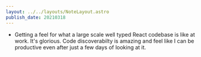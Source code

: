 ```yaml
---
layout: ../../layouts/NoteLayout.astro
publish_date: 20210318
---
```


- Getting a feel for what a large scale well typed React codebase is like at work. It's glorious. Code discoverabilty is amazing and feel like I can be productive even after just a few days of looking at it.
